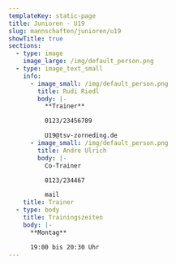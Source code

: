 ```yaml
---
templateKey: static-page
title: Junioren - U19
slug: mannschaften/junioren/u19
showTitle: true
sections:
  - type: image
    image_large: /img/default_person.png
  - type: image_text_small
    info:
      - image_small: /img/default_person.png
        title: Rudi Riedl
        body: |-
          **Trainer**

          0123/23456789

          U19@tsv-zorneding.de
      - image_small: /img/default_person.png
        title: Andre Ulrich
        body: |-
          Co-Trainer

          0123/234467

          mail
    title: Trainer
  - type: body
    title: Trainingszeiten
    body: |-
      **Montag**

      19:00 bis 20:30 Uhr
---
```


